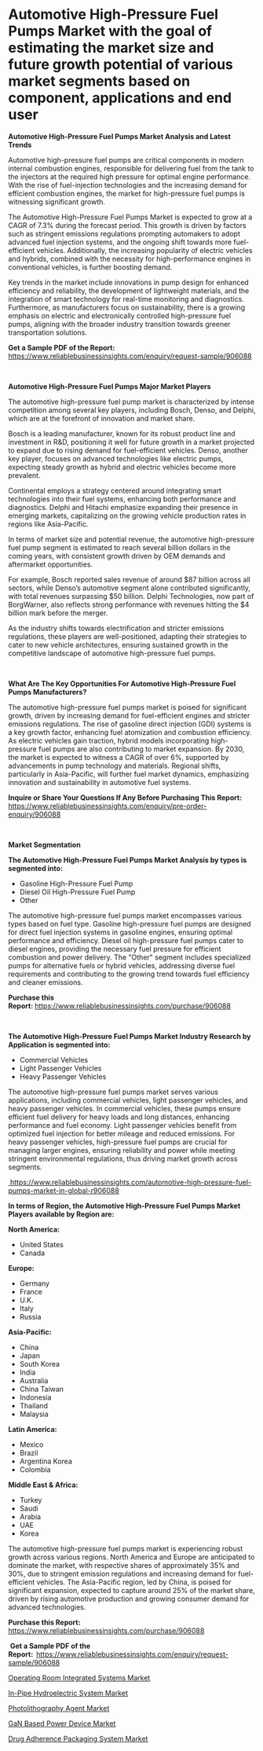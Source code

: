 <p><h1>Automotive High-Pressure Fuel Pumps Market with the goal of estimating the market size and future growth potential of various market segments based on component, applications and end user</h1></p><p><strong>Automotive High-Pressure Fuel Pumps Market Analysis and Latest Trends</strong></p>
<p><p>Automotive high-pressure fuel pumps are critical components in modern internal combustion engines, responsible for delivering fuel from the tank to the injectors at the required high pressure for optimal engine performance. With the rise of fuel-injection technologies and the increasing demand for efficient combustion engines, the market for high-pressure fuel pumps is witnessing significant growth. </p><p>The Automotive High-Pressure Fuel Pumps Market is expected to grow at a CAGR of 7.3% during the forecast period. This growth is driven by factors such as stringent emissions regulations prompting automakers to adopt advanced fuel injection systems, and the ongoing shift towards more fuel-efficient vehicles. Additionally, the increasing popularity of electric vehicles and hybrids, combined with the necessity for high-performance engines in conventional vehicles, is further boosting demand.</p><p>Key trends in the market include innovations in pump design for enhanced efficiency and reliability, the development of lightweight materials, and the integration of smart technology for real-time monitoring and diagnostics. Furthermore, as manufacturers focus on sustainability, there is a growing emphasis on electric and electronically controlled high-pressure fuel pumps, aligning with the broader industry transition towards greener transportation solutions.</p></p>
<p><strong>Get a Sample PDF of the Report:&nbsp;</strong> <a href="https://www.reliablebusinessinsights.com/enquiry/request-sample/906088?utm_campaign=1106&utm_medium=2&utm_source=Github&utm_content=ia&utm_term=21032025&utm_id=automotive-high-pressure-fuel-pumps">https://www.reliablebusinessinsights.com/enquiry/request-sample/906088</a></p>
<p>&nbsp;</p>
<p><strong>Automotive High-Pressure Fuel Pumps Major Market Players</strong></p>
<p><p>The automotive high-pressure fuel pump market is characterized by intense competition among several key players, including Bosch, Denso, and Delphi, which are at the forefront of innovation and market share. </p><p>Bosch is a leading manufacturer, known for its robust product line and investment in R&D, positioning it well for future growth in a market projected to expand due to rising demand for fuel-efficient vehicles. Denso, another key player, focuses on advanced technologies like electric pumps, expecting steady growth as hybrid and electric vehicles become more prevalent.</p><p>Continental employs a strategy centered around integrating smart technologies into their fuel systems, enhancing both performance and diagnostics. Delphi and Hitachi emphasize expanding their presence in emerging markets, capitalizing on the growing vehicle production rates in regions like Asia-Pacific.</p><p>In terms of market size and potential revenue, the automotive high-pressure fuel pump segment is estimated to reach several billion dollars in the coming years, with consistent growth driven by OEM demands and aftermarket opportunities.</p><p>For example, Bosch reported sales revenue of around $87 billion across all sectors, while Denso’s automotive segment alone contributed significantly, with total revenues surpassing $50 billion. Delphi Technologies, now part of BorgWarner, also reflects strong performance with revenues hitting the $4 billion mark before the merger.</p><p>As the industry shifts towards electrification and stricter emissions regulations, these players are well-positioned, adapting their strategies to cater to new vehicle architectures, ensuring sustained growth in the competitive landscape of automotive high-pressure fuel pumps.</p></p>
<p>&nbsp;</p>
<p><strong>What Are The Key Opportunities For Automotive High-Pressure Fuel Pumps Manufacturers?</strong></p>
<p><p>The automotive high-pressure fuel pumps market is poised for significant growth, driven by increasing demand for fuel-efficient engines and stricter emissions regulations. The rise of gasoline direct injection (GDI) systems is a key growth factor, enhancing fuel atomization and combustion efficiency. As electric vehicles gain traction, hybrid models incorporating high-pressure fuel pumps are also contributing to market expansion. By 2030, the market is expected to witness a CAGR of over 6%, supported by advancements in pump technology and materials. Regional shifts, particularly in Asia-Pacific, will further fuel market dynamics, emphasizing innovation and sustainability in automotive fuel systems.</p></p>
<p><strong>Inquire or Share Your Questions If Any Before Purchasing This Report:</strong> <a href="https://www.reliablebusinessinsights.com/enquiry/pre-order-enquiry/906088?utm_campaign=1106&utm_medium=2&utm_source=Github&utm_content=ia&utm_term=21032025&utm_id=automotive-high-pressure-fuel-pumps">https://www.reliablebusinessinsights.com/enquiry/pre-order-enquiry/906088</a></p>
<p>&nbsp;</p>
<p><strong>Market Segmentation</strong></p>
<p><strong>The Automotive High-Pressure Fuel Pumps Market Analysis by types is segmented into:</strong></p>
<p><ul><li>Gasoline High-Pressure Fuel Pump</li><li>Diesel Oil High-Pressure Fuel Pump</li><li>Other</li></ul></p>
<p><p>The automotive high-pressure fuel pumps market encompasses various types based on fuel type. Gasoline high-pressure fuel pumps are designed for direct fuel injection systems in gasoline engines, ensuring optimal performance and efficiency. Diesel oil high-pressure fuel pumps cater to diesel engines, providing the necessary fuel pressure for efficient combustion and power delivery. The "Other" segment includes specialized pumps for alternative fuels or hybrid vehicles, addressing diverse fuel requirements and contributing to the growing trend towards fuel efficiency and cleaner emissions.</p></p>
<p><strong>Purchase this Report:&nbsp;</strong><a href="https://www.reliablebusinessinsights.com/purchase/906088?utm_campaign=1106&utm_medium=2&utm_source=Github&utm_content=ia&utm_term=21032025&utm_id=automotive-high-pressure-fuel-pumps">https://www.reliablebusinessinsights.com/purchase/906088</a></p>
<p>&nbsp;</p>
<p><strong>The Automotive High-Pressure Fuel Pumps Market Industry Research by Application is segmented into:</strong></p>
<p><ul><li>Commercial Vehicles</li><li>Light Passenger Vehicles</li><li>Heavy Passenger Vehicles</li></ul></p>
<p><p>The automotive high-pressure fuel pumps market serves various applications, including commercial vehicles, light passenger vehicles, and heavy passenger vehicles. In commercial vehicles, these pumps ensure efficient fuel delivery for heavy loads and long distances, enhancing performance and fuel economy. Light passenger vehicles benefit from optimized fuel injection for better mileage and reduced emissions. For heavy passenger vehicles, high-pressure fuel pumps are crucial for managing larger engines, ensuring reliability and power while meeting stringent environmental regulations, thus driving market growth across segments.</p></p>
<p><a href="https://www.reliablebusinessinsights.com/automotive-high-pressure-fuel-pumps-market-in-global-r906088?utm_campaign=1106&utm_medium=2&utm_source=Github&utm_content=ia&utm_term=21032025&utm_id=automotive-high-pressure-fuel-pumps">&nbsp;https://www.reliablebusinessinsights.com/automotive-high-pressure-fuel-pumps-market-in-global-r906088</a></p>
<p><strong>In terms of Region, the Automotive High-Pressure Fuel Pumps Market Players available by Region are:</strong></p>
<p>
    <p> <strong> North America: </strong>
        <ul>
            <li>United States</li>
            <li>Canada</li>
        </ul>
        </p> 
    <p> <strong> Europe: </strong>
        <ul>
            <li>Germany</li>
            <li>France</li>
            <li>U.K.</li>
            <li>Italy</li>
            <li>Russia</li>
        </ul>
        </p> 
    <p> <strong> Asia-Pacific: </strong>
        <ul>
            <li>China</li>
            <li>Japan</li>
            <li>South Korea</li>
            <li>India</li>
            <li>Australia</li>
            <li>China Taiwan</li>
            <li>Indonesia</li>
            <li>Thailand</li>
            <li>Malaysia</li>
        </ul>
        </p> 
    <p> <strong> Latin America: </strong>
        <ul>
            <li>Mexico</li>
            <li>Brazil</li>
            <li>Argentina Korea</li>
            <li>Colombia</li>
        </ul>
        </p> 
    <p> <strong> Middle East & Africa: </strong>
        <ul>
            <li>Turkey</li>
            <li>Saudi</li>
            <li>Arabia</li>
            <li>UAE</li>
            <li>Korea</li>
        </ul>
    </p>
    </p>
<p><p>The automotive high-pressure fuel pumps market is experiencing robust growth across various regions. North America and Europe are anticipated to dominate the market, with respective shares of approximately 35% and 30%, due to stringent emission regulations and increasing demand for fuel-efficient vehicles. The Asia-Pacific region, led by China, is poised for significant expansion, expected to capture around 25% of the market share, driven by rising automotive production and growing consumer demand for advanced technologies.</p></p>
<p><strong>Purchase this Report: </strong><a href="https://www.reliablebusinessinsights.com/purchase/906088?utm_campaign=1106&utm_medium=2&utm_source=Github&utm_content=ia&utm_term=21032025&utm_id=automotive-high-pressure-fuel-pumps">https://www.reliablebusinessinsights.com/purchase/906088</a></p>
<p>&nbsp;<strong>Get a Sample PDF of the Report:&nbsp;&nbsp;</strong><a href="https://www.reliablebusinessinsights.com/enquiry/request-sample/906088?utm_campaign=1106&utm_medium=2&utm_source=Github&utm_content=ia&utm_term=21032025&utm_id=automotive-high-pressure-fuel-pumps">https://www.reliablebusinessinsights.com/enquiry/request-sample/906088</a></p>
<p><strong></strong></p>
<p><p><a href="https://github.com/trenkkwasek84/Market-Research-Report-List-1/blob/main/operating-room-integrated-systems-market.md?utm_campaign=1106&utm_medium=2&utm_source=Github&utm_content=ia&utm_term=21032025&utm_id=automotive-high-pressure-fuel-pumps">Operating Room Integrated Systems Market</a></p><p><a href="https://github.com/rjaibiagha/Market-Research-Report-List-1/blob/main/in-pipe-hydroelectric-system-market.md?utm_campaign=1106&utm_medium=2&utm_source=Github&utm_content=ia&utm_term=21032025&utm_id=automotive-high-pressure-fuel-pumps">In-Pipe Hydroelectric System Market</a></p><p><a href="https://github.com/brinnoifon/Market-Research-Report-List-1/blob/main/photolithography-agent-market.md?utm_campaign=1106&utm_medium=2&utm_source=Github&utm_content=ia&utm_term=21032025&utm_id=automotive-high-pressure-fuel-pumps">Photolithography Agent Market</a></p><p><a href="https://github.com/rumaskdallys2/Market-Research-Report-List-1/blob/main/gan-based-power-device-market.md?utm_campaign=1106&utm_medium=2&utm_source=Github&utm_content=ia&utm_term=21032025&utm_id=automotive-high-pressure-fuel-pumps">GaN Based Power Device Market</a></p><p><a href="https://github.com/godekkutero4/Market-Research-Report-List-1/blob/main/drug-adherence-packaging-system-market.md?utm_campaign=1106&utm_medium=2&utm_source=Github&utm_content=ia&utm_term=21032025&utm_id=automotive-high-pressure-fuel-pumps">Drug Adherence Packaging System Market</a></p></p>